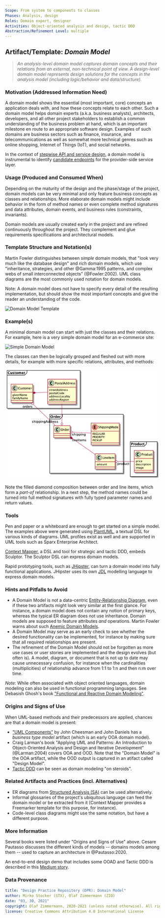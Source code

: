 ```yaml
---
Scope: From system to components to classes
Phases: Analysis, design 
Roles: Domain expert, designer 
Activities: Object-oriented analysis and design, tactic DDD 
Abstraction/Refinement Level: multiple 
---
```



Artifact/Template: *Domain Model*
---------------------------------

> *An analysis-level domain model captures domain concepts and their relations from an external, non-technical point of view. A design-level domain model represents design solutions for the concepts in the analysis model (including logic/behavior and data/structure).*

### Motivation (Addressed Information Need) 
A domain model shows the essential (most important, core) concepts an application deals with, and how these concepts relate to each other. Such a domain model helps domain experts (a.k.a. business analysts), architects, developers, and all other project stakeholders to establish a common understanding of the business problem at hand, which is an important milestone en route to an appropriate software design. Examples of such domains are business sectors such as finance, insurance, and telecommunications as well as somewhat more technical genres such as online shopping, Internet of Things (IoT), and social networks.

In the context of [stepwise API and service design](../activities/SDPR-StepwiseServiceDesign.md), a domain model is instrumental to identify [candidate endpoints](SDPR-CandidateEndpointList.md) for the provider-side service layer. 


### Usage (Produced and Consumed When)
Depending on the maturity of the design and the phase/stage of the project, domain models can be very minimal and only feature business concepts as classes and relationships. More elaborate domain models might include behavior in the form of method names or even complete method signatures and data attributes, domain events, and business rules (constraints, invariants).

<!-- TODO mention [Tactic DDD](../activities/DPR-TacticDDD.md) already here? -->

Domain models are usually created early in the project and are refined continuously throughout the project. They complement and glue requirements specifications and architectural models.

<!-- TODO say some more about consuming activities, depending on level OOA vs. OOD (high/low level): data(base) modeling (consistency; cardinalities, directions or relations!), API design, security design/architecture (SPI classification, threats); "content release IPR form" (?) -->

### Template Structure and Notation(s)
Martin Fowler distinguishes between *simple* domain models, that "look very much like the database design" and *rich* domain models, which use "inheritance, strategies, and other @Gamma:1995 patterns, and complex webs of small interconnected objects" (@Fowler:2002). UML class diagrams are the most commonly used notation for domain models. 

Note: A domain model does not have to specify every detail of the resulting implementation, but should show the most important concepts and give the reader an understanding of the code. 

<!-- Source: own creation, see Domain-Model-Template.puml -->
![Domain Model Template](/artifact-templates/images/Domain-Model-Template.png)


### Example(s)
A minimal domain model can start with just the classes and their relations. For example, here is a very simple domain model for an e-commerce site:

![Simple Domain Model](/artifact-templates//images/Domain-Model-Simple.png)

The classes can then be logically grouped and fleshed out with more details, for example with more specific relations, attributes, and methods: 

![Elaborate Domain Model](/artifact-templates//images/Domain-Model-Elaborate.png)

Note the filled diamond composition between order and line items, which form a *part-of* relationship. In a next step, the method names could be turned into full method signatures with fully typed parameter names and return values.

### Tools
Pen and paper or a whiteboard are enough to get started on a simple model. The examples above were generated using [PlantUML](https://plantuml.com/class-diagram), a textual DSL for various kinds of diagrams. UML profiles exist as well and are supported in UML tools such as Sparx Enterprise Architect.

[Context Mapper](https://contextmapper.org/docs/tactic-ddd/), a DSL and tool for strategic and tactic DDD, embeds Sculptor. The Sculptor DSL can express domain models. 

Rapid prototyping tools, such as [JHipster](https://www.jhipster.tech/), can turn a domain model into fully functional applications. JHipster uses its own [JDL](https://www.jhipster.tech/jdl/) modelling language to express domain models.

### Hints and Pitfalls to Avoid

* A Domain Model is not a data-centric [Entity-Relationship Diagram](https://www.lucidchart.com/pages/er-diagrams), even if these two artifacts might look very similar at the first glance. For instance, a domain model does not contain any notion of primary keys, whereas the typical ER diagram does not use inheritance. Domain models are supposed to feature attributes *and* operations. Martin Fowler warns about such [Anemic Domain Models](https://www.martinfowler.com/bliki/AnemicDomainModel.html).
* A Domain Model may serve as an early check to see whether the desired functionality can be implemented, for instance by making sure that all required relationships are present.
* The refinement of the Domain Model should not be forgotten as more use cases or user stories are implemented and the design evolves (but often is). A model, diagram, or document that is not up to date may cause unnecessary confusion, for instance when the cardinalities (multiplicities) of relationship advance from 1:1 to 1:n and then n:m over time.

*Note:* While often associated with object oriented languages, domain modeling can also be used in functional programming languages. See Debasish Ghosh's book ["Functional and Reactive Domain Modeling"](https://www.manning.com/books/functional-and-reactive-domain-modeling).

### Origins and Signs of Use
When UML-based methods and their predecessors are applied, chances are that a domain model is present:

* ["UML Components"](https://www.pearson.com/us/higher-education/program/Cheesman-UML-Components-A-Simple-Process-for-Specifying-Component-Based-Software/PGM319361.html) by John Cheesman and John Daniels has a *business type model* artifact (which is an early OOA domain model).
* Craig Larman's book "Applying UML and Patterns: An Introduction to Object-Oriented Analysis and Design and Iterative Development" (@Larman:2004) covers OOA and OOD. Note that the "Domain Model" is the OOA artifact, while the OOD output is captured in an atifact called "Design Model". 
* [Tactic DDD](../activities/DPR-TacticDDD.md) can be seen as domain modeling "on steroids".


### Related Artifacts and Practices (incl. Alternatives)

* ER diagrams from [Structured Analysis (SA)](https://en.wikipedia.org/wiki/Structured_analysis) can be used alternatively.
* Informal glossaries of the project's ubiquitous language can feed the domain model or be extracted from it (Context Mapper provides a Freemarker template for this purpose, for instance).
* Code-level class diagrams might use the same notation, but have a different purpose. 


### More Information

Several books were listed under "Origins and Signs of Use" above. Cesare Pautasso discusses the different kinds of models -- domains models among them -- used to capture an architecture in @Pautasso:2020. 

An end-to-end design demo that includes some OOAD and Tactic DDD is described in this [Medium story](https://medium.com/olzzio/domain-driven-service-design-with-context-mapper-and-mdsl-d5a0fc6091c2).


### Data Provenance 

```yaml
title: "Design Practice Repository (DPR): Domain Model"
author: Mirko Stocker (STX), Olaf Zimmermann (ZIO)
date: "03, 30, 2021"
copyright: Olaf Zimmermann, 2020-2021 (unless noted otherwise). All rights reserved.
license: Creative Commons Attribution 4.0 International License
```
